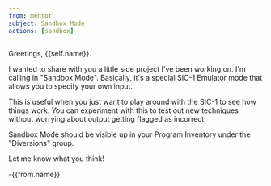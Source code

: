 ```yaml
---
from: mentor
subject: Sandbox Mode
actions: [sandbox]
---
```

Greetings, {{self.name}}.

I wanted to share with you a little side project I've been working on. I'm calling in "Sandbox Mode". Basically, it's a special SIC-1 Emulator mode that allows you to specify your own input.

This is useful when you just want to play around with the SIC-1 to see how things work. You can experiment with this to test out new techniques without worrying about output getting flagged as incorrect.

Sandbox Mode should be visible up in your Program Inventory under the "Diversions" group.

Let me know what you think!

-{{from.name}}
